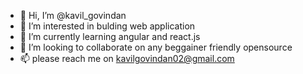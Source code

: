 - 👋 Hi, I’m @kavil_govindan
- 👀 I’m interested in bulding web application
- 🌱 I’m currently learning angular and react.js
- 💞️ I’m looking to collaborate on any beggainer friendly opensource
- 📫 please reach me on kavilgovindan02@gmail.com

<!---
kavilgovindan/kavilgovindan is a ✨ special ✨ repository because its `README.md` (this file) appears on your GitHub profile.
You can click the Preview link to take a look at your changes.
--->
